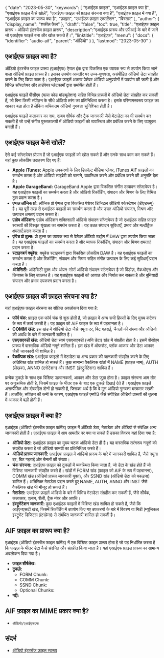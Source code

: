 {
"date": "2023-05-30",
  "keywords": [
"एआईएफ फ़ाइल",
"एआईएफ फ़ाइल क्या है",
"एआईएफ फ़ाइल कैसे खोलें",
"एआईएफ फ़ाइल की फ़ाइल संरचना क्या है",
"एआईएफ फ़ाइल में क्या है",
"एआईएफ फ़ाइल का प्रारूप क्या है",
"फ़ाइल",
"एआईएफ फ़ाइल एक्सटेंशन",
"विस्तार"
],
  "author": {
"display_name": "शकील फ़ैज़"
},
"draft": "false",
"toc": true,
"title": "एआईएफ फ़ाइल प्रारूप - ऑडियो इंटरचेंज फ़ाइल प्रारूप",
  "description":"एआईएफ प्रारूप और एपीआई के बारे में जानें जो एआईएफ फाइलें बना और खोल सकते हैं।",
"linktitle": "एआईएफ",
  "menu": {
    "docs": {
      "identifier": "audio-aif",
"parent": "ऑडियो"
}
},
"lastmod": "2023-05-30"
}

## एआईएफ फ़ाइल क्या है?

ऑडियो इंटरचेंज फ़ाइल प्रारूप (एआईएफ) ऐप्पल इंक द्वारा विकसित एक व्यापक रूप से उपयोग किया जाने वाला ऑडियो फ़ाइल प्रारूप है। इसका उपयोग आमतौर पर उच्च-गुणवत्ता, असंपीड़ित ऑडियो डेटा संग्रहीत करने के लिए किया जाता है। एआईएफ फाइलें अक्सर पेशेवर ऑडियो अनुप्रयोगों में उपयोग की जाती हैं और विभिन्न सॉफ्टवेयर और हार्डवेयर प्लेटफार्मों द्वारा समर्थित होती हैं।

एआईएफ फाइलें पीसीएम (पल्स कोड मॉड्यूलेशन) सहित विभिन्न प्रारूपों में ऑडियो डेटा संग्रहीत कर सकती हैं, जो बिना किसी संपीड़न के सीधे ऑडियो तरंग का प्रतिनिधित्व करता है। इसके परिणामस्वरूप फ़ाइल का आकार बड़ा होता है लेकिन अधिकतम ऑडियो गुणवत्ता सुनिश्चित होती है।

एआईएफ फाइलें कलाकार का नाम, एल्बम शीर्षक और ट्रैक जानकारी जैसे मेटाडेटा का भी समर्थन कर सकती हैं जो उन्हें संगीत पुस्तकालयों में ऑडियो फाइलों को व्यवस्थित और प्रबंधित करने के लिए उपयुक्त बनाती हैं।

## एआईएफ फाइल कैसे खोलें?

ऐसे कई सॉफ्टवेयर प्रोग्राम हैं जो एआईएफ फाइलों को खोल सकते हैं और उनके साथ काम कर सकते हैं। यहां कुछ लोकप्रिय उदाहरण दिए गए हैं:

- **Apple iTunes:** Apple उपकरणों के लिए डिफ़ॉल्ट मीडिया प्लेयर, iTunes AIF फ़ाइलों का समर्थन करता है और ऑडियो लाइब्रेरी को चलाने, व्यवस्थित करने और प्रबंधित करने की अनुमति देता है।
- **Apple GarageBand:** GarageBand Apple द्वारा विकसित संगीत उत्पादन सॉफ्टवेयर है। यह एआईएफ फाइलों का समर्थन करता है और ऑडियो रिकॉर्डिंग, संपादन और मिश्रण के लिए विभिन्न टूल प्रदान करता है।
- **एप्पल लॉजिक प्रो:** लॉजिक प्रो ऐप्पल द्वारा विकसित पेशेवर डिजिटल ऑडियो वर्कस्टेशन (डीएडब्ल्यू) है। यह पूरी तरह से एआईएफ फाइलों का समर्थन करता है और उन्नत ऑडियो संपादन, मिश्रण और उत्पादन क्षमताएं प्रदान करता है।
- **एडोब ऑडिशन:** एडोब ऑडिशन शक्तिशाली ऑडियो संपादन सॉफ्टवेयर है जो एआईएफ सहित फ़ाइल स्वरूपों की विस्तृत श्रृंखला का समर्थन करता है। यह उन्नत संपादन सुविधाएँ, प्रभाव और मल्टीट्रैक क्षमताएँ प्रदान करता है।
- **एविड प्रो टूल्स:** प्रो टूल्स का व्यापक रूप से पेशेवर ऑडियो उद्योग में DAW द्वारा उपयोग किया जाता है। यह एआईएफ फाइलों का समर्थन करता है और व्यापक रिकॉर्डिंग, संपादन और मिश्रण क्षमताएं प्रदान करता है।
- **स्टाइनबर्ग क्यूबेस:** क्यूबेस स्टाइनबर्ग द्वारा विकसित लोकप्रिय DAW है। यह एआईएफ फाइलों का समर्थन करता है और रिकॉर्डिंग, संपादन और मिश्रण सहित संगीत उत्पादन के लिए कई सुविधाएँ प्रदान करता है।
- **ऑडेसिटी:** ऑडेसिटी मुफ़्त और ओपन-सोर्स ऑडियो संपादन सॉफ़्टवेयर है जो विंडोज़, मैकओएस और लिनक्स के लिए उपलब्ध है। यह एआईएफ फाइलों को आयात और निर्यात कर सकता है और बुनियादी संपादन और प्रभाव उपकरण प्रदान करता है।

## एआईएफ फ़ाइल की फ़ाइल संरचना क्या है?

यहां एआईएफ फ़ाइल संरचना का संक्षिप्त अवलोकन दिया गया है:

- **फॉर्म चंक:** फ़ाइल एक फॉर्म चंक से शुरू होती है, जो फ़ाइल में अन्य सभी हिस्सों के लिए मुख्य कंटेनर के रूप में कार्य करती है। यह फ़ाइल को AIF फ़ाइल के रूप में पहचानता है।
- **COMM खंड:** इस खंड में ऑडियो डेटा जैसे नमूना दर, बिट गहराई, चैनलों की संख्या और ऑडियो की अवधि के बारे में जानकारी शामिल है।
- **एसएसएनडी खंड:** ऑडियो डेटा स्वयं एसएसएनडी (ध्वनि डेटा) खंड में संग्रहीत होता है। इसमें पीसीएम प्रारूप में वास्तविक ऑडियो नमूने शामिल हैं। इस खंड में ऑफसेट, ब्लॉक आकार और डेटा आकार जैसी जानकारी भी शामिल है।
- **वैकल्पिक खंड:** एआईएफ फाइलों में मेटाडेटा या अन्य प्रकार की जानकारी संग्रहीत करने के लिए अतिरिक्त खंड शामिल हो सकते हैं। कुछ सामान्य वैकल्पिक खंडों में NAME (फ़ाइल नाम), AUTH (लेखक), ANNO (एनोटेशन) और INST (इंस्ट्रुमेंटेशन) शामिल हैं।

प्रत्येक टुकड़े के साथ एक विशिष्ट पहचानकर्ता, आकार और डेटा जुड़ा होता है। फ़ाइल संरचना आम तौर पर अनुक्रमिक होती है, जिसमें फ़ाइल के भीतर एक के बाद एक टुकड़े दिखाई देते हैं। एआईएफ फ़ाइलें असम्पीडित और दोषरहित दोनों हो सकती हैं, जिसका अर्थ है कि वे मूल ऑडियो गुणवत्ता बरकरार रखती हैं। हालाँकि, संपीड़न की कमी के कारण, एआईएफ फ़ाइलें एमपी3 जैसे संपीड़ित ऑडियो प्रारूपों की तुलना में आकार में बड़ी होती हैं।

## एआईएफ फ़ाइल में क्या है?

एआईएफ (ऑडियो इंटरचेंज फ़ाइल फॉर्मेट) फ़ाइल में ऑडियो डेटा, मेटाडेटा और ऑडियो से संबंधित अन्य जानकारी होती है। एआईएफ फ़ाइल में आप आमतौर पर क्या पा सकते हैं उसका विवरण यहां दिया गया है:

- **ऑडियो डेटा:** एआईएफ फ़ाइल का मुख्य घटक ऑडियो डेटा ही है। यह वास्तविक तरंगरूप नमूनों को संग्रहीत करता है जो ऑडियो सामग्री का प्रतिनिधित्व करते हैं।
- **ऑडियो प्रारूप जानकारी:** एआईएफ फ़ाइल में ऑडियो प्रारूप के बारे में जानकारी शामिल है, जैसे नमूना दर, बिट गहराई और चैनलों की संख्या।
- **चंक संरचना:** एआईएफ फ़ाइल को टुकड़ों में व्यवस्थित किया जाता है, जो डेटा के खंड होते हैं जो विशिष्ट जानकारी संग्रहीत करते हैं। खंडों में FORM खंड (फ़ाइल को AIF के रूप में पहचानना), COMM खंड (ऑडियो प्रारूप जानकारी युक्त), और SSND खंड (ऑडियो डेटा को पकड़ना) शामिल हैं। अतिरिक्त मेटाडेटा प्रदान करते हुए NAME, AUTH, ANNO और INST जैसे वैकल्पिक खंड भी मौजूद हो सकते हैं।
- **मेटाडेटा:** एआईएफ फ़ाइलें ऑडियो के बारे में विभिन्न मेटाडेटा संग्रहीत कर सकती हैं, जैसे शीर्षक, कलाकार, एल्बम, शैली, ट्रैक नंबर और अवधि।
- **इंस्ट्रूमेंटेशन जानकारी:** कुछ एआईएफ फाइलों में विशिष्ट खंड शामिल हो सकते हैं, जैसे कि आईएनएसटी खंड, जिसमें रिकॉर्डिंग में उपयोग किए गए उपकरणों के बारे में विवरण या मिडी (म्यूजिकल इंस्ट्रूमेंट डिजिटल इंटरफ़ेस) से संबंधित जानकारी शामिल हो सकती है।

## AIF फ़ाइल का प्रारूप क्या है?

एआईएफ (ऑडियो इंटरचेंज फाइल फॉर्मेट) में एक विशिष्ट फ़ाइल प्रारूप होता है जो यह निर्धारित करता है कि फ़ाइल के भीतर डेटा कैसे संरचित और संग्रहीत किया जाता है। यहां एआईएफ फ़ाइल प्रारूप का सामान्य अवलोकन दिया गया है।

- **फ़ाइल शीर्षलेख:**
- **टुकड़े:**
  - FORM Chunk:
  - COMM Chunk:
  - SSND Chunk:
  - Optional Chunks:
- **गद्दी:**

## AIF फ़ाइल का MIME प्रकार क्या है?

- `ऑडियो/एआईएफएफ`

## संदर्भ
* [ऑडियो इंटरचेंज फ़ाइल स्वरूप](https://en.wikipedia.org/wiki/Audio_Interchange_File_Format)

